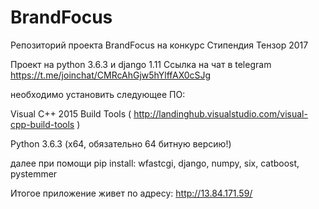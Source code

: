 # BrandFocus
Репозиторий проекта BrandFocus на конкурс Стипендия Тензор 2017

Проект на python 3.6.3 и django 1.11
Ссылка на чат в telegram https://t.me/joinchat/CMRcAhGjw5hYlffAX0cSJg 

необходимо установить следующее ПО:

Visual C++ 2015 Build Tools  ( http://landinghub.visualstudio.com/visual-cpp-build-tools )

Python 3.6.3 (x64, обязательно 64 битную версию!)

далее при помощи pip install:
wfastcgi,
django,
numpy, 
six,
catboost,
pystemmer

Итогое приложение живет по адресу:
http://13.84.171.59/ 
